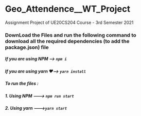 # Geo_Attendence__WT_Project
Assignment Project of UE20CS204 Course - 3rd Semester
2021

### DownLoad the Files and run the following command to download all the required dependencies (to add the package.json) file

##### If you are using NPM --> `npm i`
##### If you are using yarn ❤️--> `yarn install`


##### To run the files :
##### 1. Using NPM ---> `npm run start`
##### 2. Using yarn --->`yarn start`
